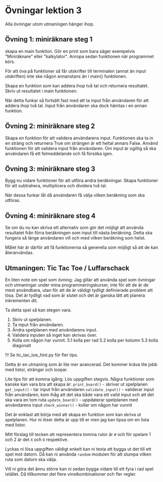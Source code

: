# Övningar lektion 3

Alla övningar utom utmaningen hänger ihop.

## Övning 1: miniräknare steg 1

skapa en main funktion. Gör en print som bara säger exempelvis "Miniräknare" eller "kalkylator". Anropa sedan funktionen när programmet körs.

För att öva på funktioner så får utskrifter till terminalen (annat än input utskriften) inte ske någon annanstans än i main() funktionen.

Skapa en funktion som kan addera ihop två tal och returnera resultatet. Skriv ut resultatet i main funktionen.

När detta funkar så fortsätt fast med att ta input från användaren för att addera ihop två tal. Input från användaren ska dock hämtas i en annan funktion.

## Övning 2: miniräknare steg 2

Skapa en funktion för att validera användarens input. Funktionen ska ta in en sträng och returnera True om strängen är ett heltal annars False. Använd funktionen för att validera input från användaren. Om input är ogiltig så ska användaren få ett felmeddelande och få försöka igen.

## Övning 3: miniräknare steg 3

Bygg nu vidare funktioner för att utföra andra beräkningar. Skapa funktioner för att subtrahera, multiplicera och dividera två tal.

När dessa funkar låt då användaren få välja vilken beräkning som ska utföras.

## Övning 4: miniräknare steg 4

Se om du nu kan skriva ett alternativ som gör det möjligt att använda resultatet från förra beräkningen som input till nästa beräkning. Detta ska fungera så länge användaren vill och med vilken beräkning som helst.

Målet här är därför att få funktionerna så generella som möjligt så att de kan återanvändas.

## Utmaningen: Tic Tac Toe / Luffarschack

En liten note om spel som övning:
Jag gillar att använda spel som övningar och utmaningar under mina programmeringskurser, inte för att de är de mest användbara, utan för att de är väldigt tydligt definierade problem att lösa. Det är tydligt vad som är slutet och det är ganska lätt att planera inkrementen dit.

Ta detta spel så kan stegen vara.

1. Skriv ut spelplanen.
2. Ta input från användaren.
3. Ändra spelplanen med användarens input.
4. Validera inputen så inget kan skrivas över.
5. Kolla om någon har vunnit.
   5.1 kolla per rad
   5.2 kolla per kolumn
   5.3 kolla diagonalt

!!! Se tic_tac_toe_hint.py för fler tips.

Detta är en utmaning som är lite mer avancerad. Det kommer kräva lite jobb med listor, strängar och loopar.

Lite tips för att komma igång.
Lös uppgiften stegvis. Några funktioner som kanske kan vara bra att skapa är:
`print_board()` - skriver ut spelplanen
`get_input()` - tar input från användaren
`validate_input()` - validerar input från användaren, kom ihåg att det ska både vara ett valid input och att det ska vara en tom ruta
`update_board()` - uppdaterar spelplanen med användarens input
`check_winner()` - kollar om någon har vunnit

Det är enklast att börja med att skapa en funktion som kan skriva ut spelplanen. Hur ni löser detta är upp till er men jag kan tipsa om en lista med listor.

Mitt förslag till tecken att representera tomma rutor är `#` och för spelare 1 och 2 är det `X` och `O` respektive.

Lyckas ni lösa uppgiften väldigt enkelt kan ni testa att bygga ut det till ett spel mot datorn. Då kan ni använda `random` modulen för att slumpa vilken ruta som datorn ska välja.

Vill ni göra det ännu större kan ni sedan bygga vidare till ett fyra i rad spel istället. Då tillkommer det flere vinstkombinationer och fler regler.
